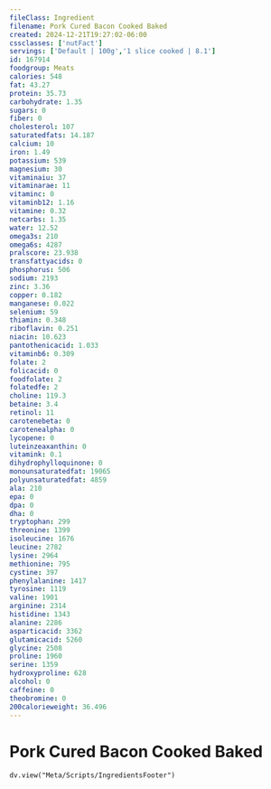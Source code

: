 ```yaml
---
fileClass: Ingredient
filename: Pork Cured Bacon Cooked Baked
created: 2024-12-21T19:27:02-06:00
cssclasses: ['nutFact']
servings: ['Default | 100g','1 slice cooked | 8.1']
id: 167914
foodgroup: Meats
calories: 548
fat: 43.27
protein: 35.73
carbohydrate: 1.35
sugars: 0
fiber: 0
cholesterol: 107
saturatedfats: 14.187
calcium: 10
iron: 1.49
potassium: 539
magnesium: 30
vitaminaiu: 37
vitaminarae: 11
vitaminc: 0
vitaminb12: 1.16
vitamine: 0.32
netcarbs: 1.35
water: 12.52
omega3s: 210
omega6s: 4287
pralscore: 23.938
transfattyacids: 0
phosphorus: 506
sodium: 2193
zinc: 3.36
copper: 0.182
manganese: 0.022
selenium: 59
thiamin: 0.348
riboflavin: 0.251
niacin: 10.623
pantothenicacid: 1.033
vitaminb6: 0.309
folate: 2
folicacid: 0
foodfolate: 2
folatedfe: 2
choline: 119.3
betaine: 3.4
retinol: 11
carotenebeta: 0
carotenealpha: 0
lycopene: 0
luteinzeaxanthin: 0
vitamink: 0.1
dihydrophylloquinone: 0
monounsaturatedfat: 19065
polyunsaturatedfat: 4859
ala: 210
epa: 0
dpa: 0
dha: 0
tryptophan: 299
threonine: 1399
isoleucine: 1676
leucine: 2782
lysine: 2964
methionine: 795
cystine: 397
phenylalanine: 1417
tyrosine: 1119
valine: 1901
arginine: 2314
histidine: 1343
alanine: 2286
asparticacid: 3362
glutamicacid: 5260
glycine: 2508
proline: 1960
serine: 1359
hydroxyproline: 628
alcohol: 0
caffeine: 0
theobromine: 0
200calorieweight: 36.496
---
```


# Pork Cured Bacon Cooked Baked

```dataviewjs
dv.view("Meta/Scripts/IngredientsFooter")
```